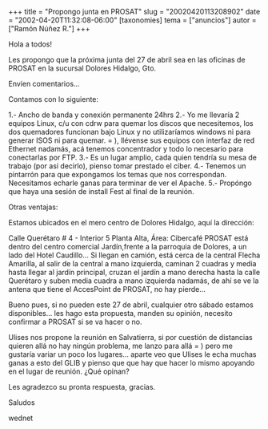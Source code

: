 +++
title = "Propongo junta en PROSAT"
slug = "20020420113208902"
date = "2002-04-20T11:32:08-06:00"
[taxonomies]
tema = ["anuncios"]
autor = ["Ramón Núñez R."]
+++

Hola a todos!

Les propongo que la próxima junta del 27 de abril sea en las oficinas de
PROSAT en la sucursal Dolores Hidalgo, Gto.

Envíen comentarios...

<!-- more -->


Contamos con lo siguiente:

1.- Ancho de banda y conexión permanente 24hrs
2.- Yo me llevaría 2 equipos Linux, c/u con cdrw para quemar los discos
que necesitemos, los dos quemadores funcionan bajo Linux y no
utilizaríamos windows ni para generar ISOS ni para quemar. = ), llévense
sus equipos con interfaz de red Ethernet nadamás, acá tenemos
concentrador y todo lo necesario para conectarlas por FTP.
3.- Es un lugar amplio, cada quien tendría su mesa de trabajo (por así
decirlo), pienso tomar prestado el ciber.
4.- Tenemos un pintarrón para que expongamos los temas que nos
correspondan. Necesitamos echarle ganas para terminar de ver el
Apache.
5.- Propóngo que haya una sesión de install Fest al final de la
reunión.



Otras ventajas:

Estamos ubicados en el mero centro de Dolores Hidalgo, aquí la
dirección:


Calle Querétaro \# 4 - Interior 5 Planta Alta, Área: Cibercafé
PROSAT está dentro del centro comercial Jardín,frente a la parroquia de
Dolores, a un lado del Hotel Caudillo...
Si llegan en camión, está cerca de la central Flecha Amarilla, al salir
de la central a mano izquierda, caminan 2 cuadras y media hasta llegar
al jardín principal, cruzan el jardín a mano derecha hasta la calle
Querétaro y suben media cuadra a mano izquierda nadamás, de ahí se ve la
antena que tiene el AccesPoint de PROSAT, no hay pierde...



Bueno pues, si no pueden este 27 de abril, cualquier otro sábado estamos
disponibles... les hago esta propuesta, manden su opinión, necesito
confirmar a PROSAT si se va hacer o no.

Ulises nos propone la reunión en Salvatierra, si por cuestión de
distancias quieren allá no hay ningún problema, me lanzo para allá = )
pero me gustaría variar un poco los lugares... aparte veo que Ulises le
echa muchas ganas a esto del GLIB y pienso que que hay que hacer lo
mismo apoyando en el lugar de reunión. ¿Qué opinan?

Les agradezco su pronta respuesta, gracias.



Saludos

wednet
